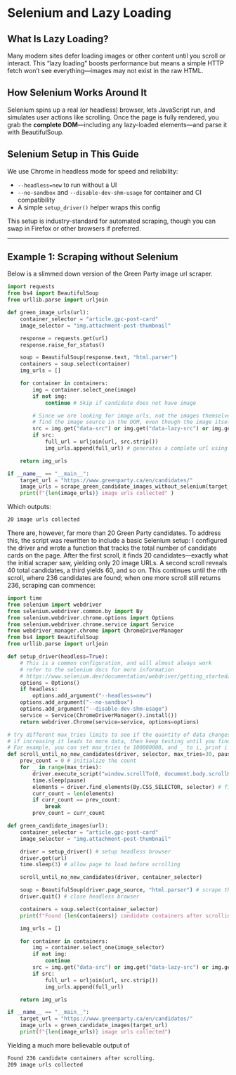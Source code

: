 # Selenium and Lazy Loading

## What Is Lazy Loading?
Many modern sites defer loading images or other content until you scroll or interact. This “lazy loading” boosts performance but means a simple HTTP fetch won’t see everything—images may not exist in the raw HTML.

## How Selenium Works Around It
Selenium spins up a real (or headless) browser, lets JavaScript run, and simulates user actions like scrolling. Once the page is fully rendered, you grab the **complete DOM**—including any lazy-loaded elements—and parse it with BeautifulSoup.

## Selenium Setup in This Guide
We use Chrome in headless mode for speed and reliability:
- `--headless=new` to run without a UI  
- `--no-sandbox` and `--disable-dev-shm-usage` for container and CI compatibility  
- A simple `setup_driver()` helper wraps this config  

This setup is industry-standard for automated scraping, though you can swap in Firefox or other browsers if preferred.

---

## Example 1: Scraping without Selenium

Below is a slimmed down version of the Green Party image url scraper.

```python
import requests
from bs4 import BeautifulSoup
from urllib.parse import urljoin

def green_image_urls(url):
    container_selector = "article.gpc-post-card"
    image_selector = "img.attachment-post-thumbnail"

    response = requests.get(url)
    response.raise_for_status()

    soup = BeautifulSoup(response.text, "html.parser")
    containers = soup.select(container)
    img_urls = []

    for container in containers:
        img = container.select_one(image)
        if not img:
            continue # Skip if candidate does not have image

        # Since we are looking for image urls, not the images themselves - we may get lucky and
        # find the image source in the DOM, even though the image itself is unloaded
        src = img.get("data-src") or img.get("data-lazy-src") or img.get("src")
        if src:
            full_url = urljoin(url, src.strip())
            img_urls.append(full_url) # generates a complete url using the host and file path

    return img_urls

if __name__ == "__main__":
    target_url = "https://www.greenparty.ca/en/candidates/"
    image_urls = scrape_green_candidate_images_without_selenium(target_url)
    print(f"{len(image_urls)} image urls collected" )

```
Which outputs:
```bash
20 image urls collected
```
There are, however, far more than 20 Green Party candidates. To address this, the script was rewritten to include a basic Selenium setup: I configured the driver and wrote a function that tracks the total number of candidate cards on the page. After the first scroll, it finds 20 candidates—exactly what the initial scraper saw, yielding only 20 image URLs. A second scroll reveals 40 total candidates, a third yields 60, and so on. This continues until the nth scroll, where 236 candidates are found; when one more scroll still returns 236, scraping can commence:

```python
import time
from selenium import webdriver
from selenium.webdriver.common.by import By
from selenium.webdriver.chrome.options import Options
from selenium.webdriver.chrome.service import Service
from webdriver_manager.chrome import ChromeDriverManager
from bs4 import BeautifulSoup
from urllib.parse import urljoin

def setup_driver(headless=True):
    # This is a common configuration, and will almost always work
    # refer to the selenium docs for more information
    # https://www.selenium.dev/documentation/webdriver/getting_started/first_script/
    options = Options()
    if headless:
        options.add_argument("--headless=new")
    options.add_argument("--no-sandbox")
    options.add_argument("--disable-dev-shm-usage")
    service = Service(ChromeDriverManager().install())
    return webdriver.Chrome(service=service, options=options)

# try different max_tries limits to see if the quantity of data changes
# if increasing it leads to more data, then keep testing until you find the 'magic' number
# For example, you can set max_tries to 100000000, and _ to i, print i at curr_count == prev_count
def scroll_until_no_new_candidates(driver, selector, max_tries=30, pause=2):
    prev_count = 0 # initialize the count
    for _ in range(max_tries):
        driver.execute_script("window.scrollTo(0, document.body.scrollHeight);")
        time.sleep(pause)
        elements = driver.find_elements(By.CSS_SELECTOR, selector) # finding elements with selenium
        curr_count = len(elements)
        if curr_count == prev_count:
            break
        prev_count = curr_count

def green_candidate_images(url):
    container_selector = "article.gpc-post-card"
    image_selector = "img.attachment-post-thumbnail"

    driver = setup_driver() # setup headless browser
    driver.get(url)
    time.sleep(3) # allow page to load before scrolling

    scroll_until_no_new_candidates(driver, container_selector)

    soup = BeautifulSoup(driver.page_source, "html.parser") # scrape the loaded data
    driver.quit() # close headless browser

    containers = soup.select(container_selector)
    print(f"Found {len(containers)} candidate containers after scrolling.")

    img_urls = []

    for container in containers:
        img = container.select_one(image_selector)
        if not img:
            continue
        src = img.get("data-src") or img.get("data-lazy-src") or img.get("src")
        if src:
            full_url = urljoin(url, src.strip())
            img_urls.append(full_url)

    return img_urls

if __name__ == "__main__":
    target_url = "https://www.greenparty.ca/en/candidates/"
    image_urls = green_candidate_images(target_url)
    print(f"{len(image_urls)} image urls collected")
```

Yielding a much more believable output of
```bash
Found 236 candidate containers after scrolling.
209 image urls collected
```